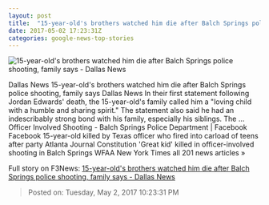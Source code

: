 ```yaml
---
layout: post
title:  "15-year-old's brothers watched him die after Balch Springs police shooting, family says - Dallas News"
date: 2017-05-02 17:23:31Z
categories: google-news-top-stories
---
```


![15-year-old's brothers watched him die after Balch Springs police shooting, family says - Dallas News](https://dallasnews.imgix.net/1493667416-_MG_0190.jpg?w=1200&h=630&format=jpg&crop=faces&fit=crop)

Dallas News 15-year-old's brothers watched him die after Balch Springs police shooting, family says Dallas News In their first statement following Jordan Edwards' death, the 15-year-old's family called him a "loving child with a humble and sharing spirit." The statement also said he had an indescribably strong bond with his family, especially his siblings. The ... Officer Involved Shooting - Balch Springs Police Department | Facebook Facebook 15-year-old killed by Texas officer who fired into carload of teens after party Atlanta Journal Constitution 'Great kid' killed in officer-involved shooting in Balch Springs WFAA New York Times all 201 news articles »


Full story on F3News: [15-year-old's brothers watched him die after Balch Springs police shooting, family says - Dallas News](http://www.f3nws.com/n/ZASaHD)

> Posted on: Tuesday, May 2, 2017 10:23:31 PM
